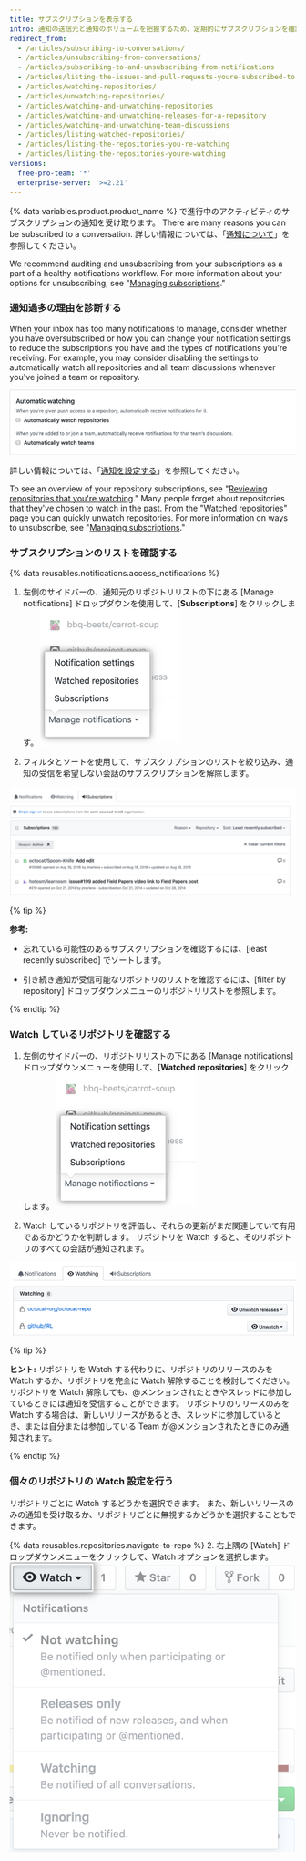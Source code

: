```yaml
---
title: サブスクリプションを表示する
intro: 通知の送信元と通知のボリュームを把握するため、定期的にサブスクリプションを確認し、リポジトリを Watch することをお勧めします。
redirect_from:
  - /articles/subscribing-to-conversations/
  - /articles/unsubscribing-from-conversations/
  - /articles/subscribing-to-and-unsubscribing-from-notifications
  - /articles/listing-the-issues-and-pull-requests-youre-subscribed-to
  - /articles/watching-repositories/
  - /articles/unwatching-repositories/
  - /articles/watching-and-unwatching-repositories
  - /articles/watching-and-unwatching-releases-for-a-repository
  - /articles/watching-and-unwatching-team-discussions
  - /articles/listing-watched-repositories/
  - /articles/listing-the-repositories-you-re-watching
  - /articles/listing-the-repositories-youre-watching
versions:
  free-pro-team: '*'
  enterprise-server: '>=2.21'
---
```


{% data variables.product.product_name %} で進行中のアクティビティのサブスクリプションの通知を受け取ります。 There are many reasons you can be subscribed to a conversation. 詳しい情報については、「[通知について](/github/managing-subscriptions-and-notifications-on-github/about-notifications#notifications-and-subscriptions)」を参照してください。

We recommend auditing and unsubscribing from your subscriptions as a part of a healthy notifications workflow. For more information about your options for unsubscribing, see "[Managing subscriptions](/github/managing-subscriptions-and-notifications-on-github/managing-your-subscriptions)."

### 通知過多の理由を診断する

When your inbox has too many notifications to manage, consider whether you have oversubscribed or how you can change your notification settings to reduce the subscriptions you have and the types of notifications you're receiving. For example, you may consider disabling the settings to automatically watch all repositories and all team discussions whenever you've joined a team or repository.

![自動 Watch](/assets/images/help/notifications-v2/automatic-watching-example.png)

詳しい情報については、「[通知を設定する](/github/managing-subscriptions-and-notifications-on-github/configuring-notifications#automatic-watching)」を参照してください。

To see an overview of your repository subscriptions, see "[Reviewing repositories that you're watching](#reviewing-repositories-that-youre-watching)." Many people forget about repositories that they've chosen to watch in the past. From the "Watched repositories" page you can quickly unwatch repositories. For more information on ways to unsubscribe, see "[Managing subscriptions](/github/managing-subscriptions-and-notifications-on-github/managing-your-subscriptions)."

### サブスクリプションのリストを確認する

{% data reusables.notifications.access_notifications %}
1. 左側のサイドバーの、通知元のリポジトリリストの下にある [Manage notifications] ドロップダウンを使用して、[**Subscriptions**] をクリックします。 ![[Manage notifications] ドロップダウンメニューオプション](/assets/images/help/notifications-v2/manage-notifications-options.png)

2. フィルタとソートを使用して、サブスクリプションのリストを絞り込み、通知の受信を希望しない会話のサブスクリプションを解除します。

  ![サブスクリプションページ](/assets/images/help/notifications-v2/all-subscriptions.png)

{% tip %}

**参考:**
- 忘れている可能性のあるサブスクリプションを確認するには、[least recently subscribed] でソートします。

- 引き続き通知が受信可能なリポジトリのリストを確認するには、[filter by repository] ドロップダウンメニューのリポジトリリストを参照します。

{% endtip %}

### Watch しているリポジトリを確認する

1. 左側のサイドバーの、リポジトリリストの下にある [Manage notifications] ドロップダウンメニューを使用して、[**Watched repositories**] をクリックします。 ![[Manage notifications] ドロップダウンメニューオプション](/assets/images/help/notifications-v2/manage-notifications-options.png)

3. Watch しているリポジトリを評価し、それらの更新がまだ関連していて有用であるかどうかを判断します。 リポジトリを Watch すると、そのリポジトリのすべての会話が通知されます。

  ![Watch対象の通知ページ](/assets/images/help/notifications-v2/watched-notifications.png)

  {% tip %}

  **ヒント:** リポジトリを Watch する代わりに、リポジトリのリリースのみを Watch するか、リポジトリを完全に Watch 解除することを検討してください。 リポジトリを Watch 解除しても、@メンションされたときやスレッドに参加しているときには通知を受信することができます。 リポジトリのリリースのみを Watch する場合は、新しいリリースがあるとき、スレッドに参加しているとき、または自分または参加している Team が@メンションされたときにのみ通知されます。

  {% endtip %}

### 個々のリポジトリの Watch 設定を行う

リポジトリごとに Watch するどうかを選択できます。 また、新しいリリースのみの通知を受け取るか、リポジトリごとに無視するかどうかを選択することもできます。

{% data reusables.repositories.navigate-to-repo %}
2. 右上隅の [Watch] ドロップダウンメニューをクリックして、Watch オプションを選択します。 ![リポジトリのドロップダウンメニューの Watch オプション](/assets/images/help/notifications-v2/watch-repository-options.png)
